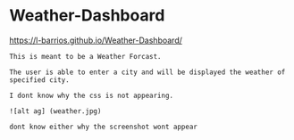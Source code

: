 # Weather-Dashboard
https://l-barrios.github.io/Weather-Dashboard/
```
This is meant to be a Weather Forcast. 

The user is able to enter a city and will be displayed the weather of specified city. 

I dont know why the css is not appearing. 

![alt ag] (weather.jpg)

dont know either why the screenshot wont appear 


```
